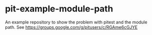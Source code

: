 # pit-example-module-path
An example repository to show the problem with pitest and the module path. See https://groups.google.com/g/pitusers/c/RGAme6cGJYE
